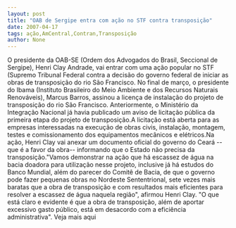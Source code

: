 ```yaml
---
layout: post
title: "OAB de Sergipe entra com ação no STF contra transposição"
date: 2007-04-17
tags: ação,AmCentral,Contran,Transposição
author: None
---
```

O presidente da OAB-SE (Ordem dos Advogados do Brasil, Seccional de Sergipe), Henri Clay Andrade, vai entrar&nbsp;com uma ação popular no STF (Supremo Tribunal Federal contra a decisão do governo federal de iniciar as obras de transposição do rio São Francisco. No final de março, o presidente do Ibama (Instituto Brasileiro do Meio Ambiente e dos Recursos Naturais Renováveis), Marcus Barros, assinou a licença de instalação do projeto de transposição do rio São Francisco. Anteriormente, o Ministério da Integração Nacional já havia publicado um aviso de licitação pública da primeira etapa do projeto de transposição.A licitação está aberta para as empresas interessadas na execução de obras civis, instalação, montagem, testes e comissionamento dos equipamentos mecânicos e elétricos.Na ação, Henri Clay vai anexar um documento oficial do governo do Ceará --que é a favor da obra-- informando que o Estado não precisa da transposição.\"Vamos demonstrar na ação que há escassez de água na bacia doadora para utilização nesse projeto, inclusive já há estudos do Banco Mundial, além do parecer do Comitê de Bacia, de que o governo pode fazer pequenas obras no Nordeste Sententrional, sete vezes mais baratas que a obra de transposição e com resultados mais eficientes para resolver a escassez de água naquela região\", afirmou Henri Clay. \"O que está claro e evidente é que a obra de transposição, além de aportar excessivo gasto público, está em desacordo com a eficiência administrativa\". 
Veja mais aqui 